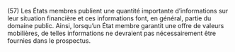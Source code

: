 (57) Les États membres publient une quantité importante d’informations sur leur situation financière et ces informations font, en général, partie du domaine public. Ainsi, lorsqu’un État membre garantit une offre de valeurs mobilières, de telles informations ne devraient pas nécessairement être fournies dans le prospectus.